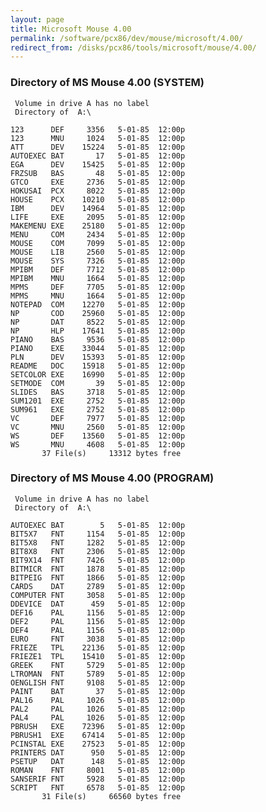 ```yaml
---
layout: page
title: Microsoft Mouse 4.00
permalink: /software/pcx86/dev/mouse/microsoft/4.00/
redirect_from: /disks/pcx86/tools/microsoft/mouse/4.00/
---
```


### Directory of MS Mouse 4.00 (SYSTEM)

	 Volume in drive A has no label
	 Directory of  A:\
	
	123      DEF     3356   5-01-85  12:00p
	123      MNU     1024   5-01-85  12:00p
	ATT      DEV    15224   5-01-85  12:00p
	AUTOEXEC BAT       17   5-01-85  12:00p
	EGA      DEV    15425   5-01-85  12:00p
	FRZSUB   BAS       48   5-01-85  12:00p
	GTCO     EXE     2736   5-01-85  12:00p
	HOKUSAI  PCX     8022   5-01-85  12:00p
	HOUSE    PCX    10210   5-01-85  12:00p
	IBM      DEV    14964   5-01-85  12:00p
	LIFE     EXE     2095   5-01-85  12:00p
	MAKEMENU EXE    25180   5-01-85  12:00p
	MENU     COM     2434   5-01-85  12:00p
	MOUSE    COM     7099   5-01-85  12:00p
	MOUSE    LIB     2560   5-01-85  12:00p
	MOUSE    SYS     7326   5-01-85  12:00p
	MPIBM    DEF     7712   5-01-85  12:00p
	MPIBM    MNU     1664   5-01-85  12:00p
	MPMS     DEF     7705   5-01-85  12:00p
	MPMS     MNU     1664   5-01-85  12:00p
	NOTEPAD  COM    12270   5-01-85  12:00p
	NP       COD    25960   5-01-85  12:00p
	NP       DAT     8522   5-01-85  12:00p
	NP       HLP    17641   5-01-85  12:00p
	PIANO    BAS     9536   5-01-85  12:00p
	PIANO    EXE    33044   5-01-85  12:00p
	PLN      DEV    15393   5-01-85  12:00p
	README   DOC    15918   5-01-85  12:00p
	SETCOLOR EXE    16990   5-01-85  12:00p
	SETMODE  COM       39   5-01-85  12:00p
	SLIDES   BAS     3718   5-01-85  12:00p
	SUM1201  EXE     2752   5-01-85  12:00p
	SUM961   EXE     2752   5-01-85  12:00p
	VC       DEF     7977   5-01-85  12:00p
	VC       MNU     2560   5-01-85  12:00p
	WS       DEF    13560   5-01-85  12:00p
	WS       MNU     4608   5-01-85  12:00p
	       37 File(s)     13312 bytes free

### Directory of MS Mouse 4.00 (PROGRAM)

	 Volume in drive A has no label
	 Directory of  A:\
	
	AUTOEXEC BAT        5   5-01-85  12:00p
	BIT5X7   FNT     1154   5-01-85  12:00p
	BIT5X8   FNT     1282   5-01-85  12:00p
	BIT8X8   FNT     2306   5-01-85  12:00p
	BIT9X14  FNT     7426   5-01-85  12:00p
	BITMICR  FNT     1878   5-01-85  12:00p
	BITPEIG  FNT     1866   5-01-85  12:00p
	CARDS    DAT     2789   5-01-85  12:00p
	COMPUTER FNT     3058   5-01-85  12:00p
	DDEVICE  DAT      459   5-01-85  12:00p
	DEF16    PAL     1156   5-01-85  12:00p
	DEF2     PAL     1156   5-01-85  12:00p
	DEF4     PAL     1156   5-01-85  12:00p
	EURO     FNT     3038   5-01-85  12:00p
	FRIEZE   TPL    22136   5-01-85  12:00p
	FRIEZE1  TPL    15410   5-01-85  12:00p
	GREEK    FNT     5729   5-01-85  12:00p
	LTROMAN  FNT     5789   5-01-85  12:00p
	OENGLISH FNT     9108   5-01-85  12:00p
	PAINT    BAT       37   5-01-85  12:00p
	PAL16    PAL     1026   5-01-85  12:00p
	PAL2     PAL     1026   5-01-85  12:00p
	PAL4     PAL     1026   5-01-85  12:00p
	PBRUSH   EXE    72396   5-01-85  12:00p
	PBRUSH1  EXE    67414   5-01-85  12:00p
	PCINSTAL EXE    27523   5-01-85  12:00p
	PRINTERS DAT      950   5-01-85  12:00p
	PSETUP   DAT      148   5-01-85  12:00p
	ROMAN    FNT     8001   5-01-85  12:00p
	SANSERIF FNT     5928   5-01-85  12:00p
	SCRIPT   FNT     6578   5-01-85  12:00p
	       31 File(s)     66560 bytes free
